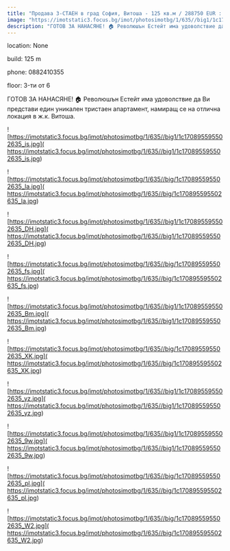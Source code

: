 ```yaml
---
title: "Продава 3-СТАЕН в град София, Витоша - 125 кв.м / 288750 EUR :: imot.bg Обява"
image: "https://imotstatic3.focus.bg/imot/photosimotbg/1/635//big1/1c170895595502635_2L.jpg"
description: "ГОТОВ ЗА НАНАСЯНЕ! 🏠 Революшън Естейт има удоволствие да Ви представи един уникален тристаен апартамент, намиращ се на отлична локация в ж.к. Витоша."
---
```


location: None

build: 125 m

phone: 0882410355

floor: 3-ти от 6

ГОТОВ ЗА НАНАСЯНЕ! 🏠 Революшън Естейт има удоволствие да Ви представи един уникален тристаен апартамент, намиращ се на отлична локация в ж.к. Витоша.


![https://imotstatic3.focus.bg/imot/photosimotbg/1/635//big1/1c170895595502635_is.jpg]( https://imotstatic3.focus.bg/imot/photosimotbg/1/635//big1/1c170895595502635_is.jpg)


![https://imotstatic3.focus.bg/imot/photosimotbg/1/635//big/1c170895595502635_la.jpg]( https://imotstatic3.focus.bg/imot/photosimotbg/1/635//big/1c170895595502635_la.jpg)


![https://imotstatic3.focus.bg/imot/photosimotbg/1/635//big1/1c170895595502635_DH.jpg]( https://imotstatic3.focus.bg/imot/photosimotbg/1/635//big1/1c170895595502635_DH.jpg)


![https://imotstatic3.focus.bg/imot/photosimotbg/1/635//big/1c170895595502635_fs.jpg]( https://imotstatic3.focus.bg/imot/photosimotbg/1/635//big/1c170895595502635_fs.jpg)


![https://imotstatic3.focus.bg/imot/photosimotbg/1/635//big1/1c170895595502635_Bm.jpg]( https://imotstatic3.focus.bg/imot/photosimotbg/1/635//big1/1c170895595502635_Bm.jpg)


![https://imotstatic3.focus.bg/imot/photosimotbg/1/635//big/1c170895595502635_XK.jpg]( https://imotstatic3.focus.bg/imot/photosimotbg/1/635//big/1c170895595502635_XK.jpg)


![https://imotstatic3.focus.bg/imot/photosimotbg/1/635//big1/1c170895595502635_yz.jpg]( https://imotstatic3.focus.bg/imot/photosimotbg/1/635//big1/1c170895595502635_yz.jpg)


![https://imotstatic3.focus.bg/imot/photosimotbg/1/635//big1/1c170895595502635_9w.jpg]( https://imotstatic3.focus.bg/imot/photosimotbg/1/635//big1/1c170895595502635_9w.jpg)


![https://imotstatic3.focus.bg/imot/photosimotbg/1/635//big/1c170895595502635_pl.jpg]( https://imotstatic3.focus.bg/imot/photosimotbg/1/635//big/1c170895595502635_pl.jpg)


![https://imotstatic3.focus.bg/imot/photosimotbg/1/635//big/1c170895595502635_W2.jpg]( https://imotstatic3.focus.bg/imot/photosimotbg/1/635//big/1c170895595502635_W2.jpg)


